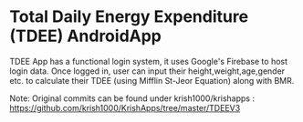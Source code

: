 # Total Daily Energy Expenditure (TDEE) AndroidApp
 TDEE App has a functional login system, it uses Google's Firebase to host login data. 
 Once logged in, user can input their height,weight,age,gender etc. to calculate their TDEE (using  Mifflin St-Jeor Equation) along with BMR.
 
 Note: Original commits can be found under krish1000/krishapps : https://github.com/krish1000/KrishApps/tree/master/TDEEV3
